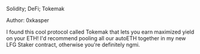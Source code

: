 Solidity; DeFi; Tokemak

Author: 0xkasper

I found this cool protocol called Tokemak that lets you earn maximized yield on your ETH! I'd recommend pooling all our autoETH together in my new LFG Staker contract, otherwise you're definitely ngmi.
